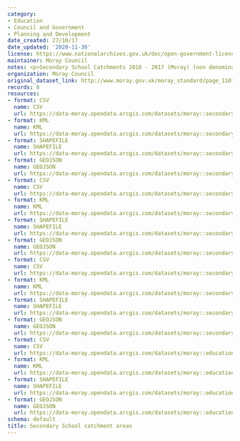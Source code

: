 ```yaml
---
category:
- Education
- Council and Government
- Planning and Development
date_created: 27/10/17
date_updated: '2020-11-30'
license: https://www.nationalarchives.gov.uk/doc/open-government-licence/version/3/
maintainer: Moray Council
notes: <p>Secondary School Catchments 2016 - 2017 (Moray) (non denominational)</p>
organization: Moray Council
original_dataset_link: http://www.moray.gov.uk/moray_standard/page_110140.html
records: 8
resources:
- format: CSV
  name: CSV
  url: https://data-moray.opendata.arcgis.com/datasets/moray::secondary-school-catchments-2016-2017-moray-non-denominational/about
- format: KML
  name: KML
  url: https://data-moray.opendata.arcgis.com/datasets/moray::secondary-school-catchments-2016-2017-moray-non-denominational/about
- format: SHAPEFILE
  name: SHAPEFILE
  url: https://data-moray.opendata.arcgis.com/datasets/moray::secondary-school-catchments-2016-2017-moray-non-denominational/about
- format: GEOJSON
  name: GEOJSON
  url: https://data-moray.opendata.arcgis.com/datasets/moray::secondary-school-catchments-2016-2017-moray-non-denominational/about
- format: CSV
  name: CSV
  url: https://data-moray.opendata.arcgis.com/datasets/moray::secondary-school-catchments-1996-2016-moray-non-denominational/about
- format: KML
  name: KML
  url: https://data-moray.opendata.arcgis.com/datasets/moray::secondary-school-catchments-1996-2016-moray-non-denominational/about
- format: SHAPEFILE
  name: SHAPEFILE
  url: https://data-moray.opendata.arcgis.com/datasets/moray::secondary-school-catchments-1996-2016-moray-non-denominational/about
- format: GEOJSON
  name: GEOJSON
  url: https://data-moray.opendata.arcgis.com/datasets/moray::secondary-school-catchments-1996-2016-moray-non-denominational/about
- format: CSV
  name: CSV
  url: https://data-moray.opendata.arcgis.com/datasets/moray::secondary-school-catchments-moray-non-denominational/about
- format: KML
  name: KML
  url: https://data-moray.opendata.arcgis.com/datasets/moray::secondary-school-catchments-moray-non-denominational/about
- format: SHAPEFILE
  name: SHAPEFILE
  url: https://data-moray.opendata.arcgis.com/datasets/moray::secondary-school-catchments-moray-non-denominational/about
- format: GEOJSON
  name: GEOJSON
  url: https://data-moray.opendata.arcgis.com/datasets/moray::secondary-school-catchments-moray-non-denominational/about
- format: CSV
  name: CSV
  url: https://data-moray.opendata.arcgis.com/datasets/moray::education-school-locations-moray/about
- format: KML
  name: KML
  url: https://data-moray.opendata.arcgis.com/datasets/moray::education-school-locations-moray/about
- format: SHAPEFILE
  name: SHAPEFILE
  url: https://data-moray.opendata.arcgis.com/datasets/moray::education-school-locations-moray/about
- format: GEOJSON
  name: GEOJSON
  url: https://data-moray.opendata.arcgis.com/datasets/moray::education-school-locations-moray/about
schema: default
title: Secondary School catchment areas
---
```

